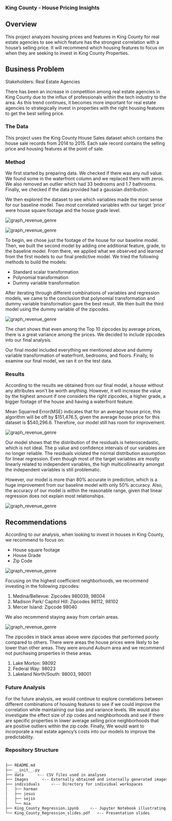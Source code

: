 ### King County - House Pricing Insights


## Overview

This project analyzes housing prices and features in King County for real estate agencies to see which feature has the strongest correlation with a house’s selling price. It will recommend which housing features to focus on when they are seeking to invest in King County Properties.


## Business Problem

Stakeholders: Real Estate Agencies

There has been an increase in competition among real estate agencies in King County due to the influx of professionals within the tech industry to the area. As this trend continues, it becomes more important for real estate agencies to strategically invest in properties with the right housing features to get the best selling price. 


### The Data

This project uses the King County House Sales dataset which contains the house sale records from 2014 to 2015. Each sale record contains the selling price and housing features at the point of sale. 

### Method


We first started by preparing data. We checked if there was any null value. We found some in the waterfront column and we replaced them with zeros. We also removed an outlier which had 33 bedrooms and 1.7 bathrooms. Finally, we checked if the data provided had a gaussian distribution.

We then explored the dataset to see which variables made the most sense for our baseline model. Two most correlated variables with our target ‘price’ were house square footage and the house grade level.

![graph_revenue_genre](./Images/sqft_living_vs_price.png)

![graph_revenue_genre](./Images/price_vs_grade.png)

To begin, we chose just the footage of the house for our baseline model. Then, we built the second model by adding one additional feature, grade, to the baseline model. From there, we applied what we observed and learned from the first models to our final predictive model. We tried the following methods to build the models:   

- Standard scalar transformation
- Polynomial transformation 
- Dummy variable transformation

After iterating through different combinations of variables and regression models, we came to the conclusion that polynomial transformation and dummy variable transformation gave the best result. We then built the third model using the dummy variable of the zipcodes. 

![graph_revenue_genre](./Images/zipcdoe_vs_price.png)

The chart shows that even among the Top 10 zipcodes by average prices, there is a great variance among the prices. We decided to include zipcodes into our final analysis. 

Our final model included everything we mentioned above and dummy variable transformation of waterfront, bedrooms, and floors. 
Finally, to examine our final model, we ran it on the test data. 

 

### Results


According to the results we obtained from our final model, a house without any attributes won't be worth anything. However, it will increase the value by the highest amount if one considers the right zipcodes, a higher grade, a bigger footage of the house and having a waterfront feature.

Mean Squarred Error(MSE) indicates that for an average house price, this algorithm will be off by $151,476.5, given the average house price for this dataset is $540,296.6. Therefore, our model still has room for improvement.

![graph_revenue_genre](./Images/base_model_reg.png)

Our model shows that the distribution of the residuals is heteroscedastic, which is not ideal. The p value and confidence intervals of our variables are no longer reliable. The residuals violated the normal distribution assumption for linear regression. Even though most of the target variables are mostly linearly related to independent variables, the high multicollinearity amongst the independent variables is still problematic.  

However, our model is more than 80% accurate in prediction, which is a huge improvement from our baseline model with only 50% accuracy. Also, the accuracy of our model is within the reasonable range, given that linear regression does not explain most relationships.

![graph_revenue_genre](./Images/train_final_model.png)


## Recommendations

According to our analysis, when looking to invest in houses in King County, we recommend to focus on: 

- House square footage
- House Grade
- Zip Code


![graph_revenue_genre](./Images/topzippps.png) 

Focusing on the highest coefficient neighborhoods, we recommend investing in the following zipcodes:

1) Medina/Bellevue: Zipcodes 980039, 98004
2) Madison Park/ Capitol Hill: Zipcodes 98112, 98102
3) Mercer Island: Zipcode 98040

We also recommend staying away from certain areas.

![graph_revenue_genre](./Images/lower.png)

The zipcodes in black areas above were zipcodes that performed poorly compared to others. There were areas the house prices were likely to be lower than other areas. They were around Auburn area and we recommend not purchasing properties in these areas.

1) Lake Morton: 98092
2) Federal Way: 98023
3) Lakeland North/South: 98003, 98001


### Future Analysis

For the future analysis, we would continue to explore correlations between different combinations of housing features to see if we could improve the correlation while maintaining our bias and variance levels. We would also investigate the effect size of zip codes and neighborhoods and see if there are specific properties in lower average selling price neighborhoods that are positive outliers within the zip code. Finally, We would want to incorporate a real estate agency’s costs into our models to improve the predictability. 	


### Repository Structure 

```bash

├── README.md
├── __init__.py
├── data      <-- CSV files used in analyses
├── Images      <-- Externally obtained and internally generated images
├── individuals     <--- Directory for individual workspaces
│   ├── harman
│   ├── jesus
│   ├── sejin
│   └── mia
├── King_County_Regression.ipynb     <-- Jupyter Notebook illustrating analysis 
└── King_County_Regression_slides.pdf   <-- Presentation slides

```
